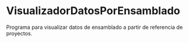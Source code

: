 # VisualizadorDatosPorEnsamblado
Programa para visualizar datos de ensamblado a partir de referencia de proyectos.
